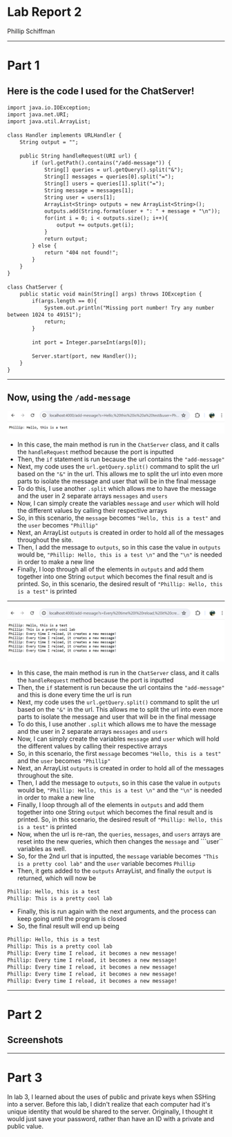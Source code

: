 # Lab Report 2
Phillip Schiffman
***
# Part 1
## Here is the code I used for the ChatServer!
```
import java.io.IOException;
import java.net.URI;
import java.util.ArrayList;

class Handler implements URLHandler {
    String output = "";

    public String handleRequest(URI url) {
        if (url.getPath().contains("/add-message")) {
            String[] queries = url.getQuery().split("&");
            String[] messages = queries[0].split("=");
            String[] users = queries[1].split("=");
            String message = messages[1];
            String user = users[1];
            ArrayList<String> outputs = new ArrayList<String>(); 
            outputs.add(String.format(user + ": " + message + "\n"));
            for(int i = 0; i < outputs.size(); i++){
                output += outputs.get(i);
            }
            return output;
        } else {
            return "404 not found!";
        }
    }
}

class ChatServer {
    public static void main(String[] args) throws IOException {
        if(args.length == 0){
            System.out.println("Missing port number! Try any number between 1024 to 49151");
            return;
        }

        int port = Integer.parseInt(args[0]);

        Server.start(port, new Handler());
    }
}
```
***
## Now, using the ``` /add-message ```

![image](ChatServer1.png)

- In this case, the main method is run in the ```ChatServer``` class, and it calls the ```handleRequest``` method because the port is inputted
- Then, the ```if``` statement is run because the url contains the ```"add-message"```
- Next, my code uses the ```url.getQuery.split()``` command to split the url based on the ```"&"``` in the url. This allows me to split the url into even more parts to isolate the message and user that will be in the final message
- To do this, I use another ```.split``` which allows me to have the message and the user in 2 separate arrays ```messages``` and ```users```
- Now, I can simply create the variables ```message``` and ```user``` which will hold the different values by calling their respective arrays
- So, in this scenario, the ```message``` becomes ```"Hello, this is a test"``` and the ```user``` becomes ```"Phillip"```
- Next, an ArrayList ```outputs``` is created in order to hold all of the messages throughout the site.
- Then, I add the message to ```outputs```, so in this case the value in ```outputs``` would be, ```"Phillip: Hello, this is a test \n"``` and the ```"\n"``` is needed in order to make a new line
- Finally, I loop through all of the elements in ```outputs``` and add them together into one String ```output``` which becomes the final result and is printed. So, in this scenario, the desired result of ```"Phillip: Hello, this is a test"``` is printed
***
![image](ChatServer2.png)

- In this case, the main method is run in the ```ChatServer``` class, and it calls the ```handleRequest``` method because the port is inputted
- Then, the ```if``` statement is run because the url contains the ```"add-message"``` and this is done every time the url is run
- Next, my code uses the ```url.getQuery.split()``` command to split the url based on the ```"&"``` in the url. This allows me to split the url into even more parts to isolate the message and user that will be in the final message
- To do this, I use another ```.split``` which allows me to have the message and the user in 2 separate arrays ```messages``` and ```users```
- Now, I can simply create the variables ```message``` and ```user``` which will hold the different values by calling their respective arrays
- So, in this scenario, the first ```message``` becomes ```"Hello, this is a test"``` and the ```user``` becomes ```"Phillip"```
- Next, an ArrayList ```outputs``` is created in order to hold all of the messages throughout the site.
- Then, I add the message to ```outputs```, so in this case the value in ```outputs``` would be, ```"Phillip: Hello, this is a test \n"``` and the ```"\n"``` is needed in order to make a new line
- Finally, I loop through all of the elements in ```outputs``` and add them together into one String ```output``` which becomes the final result and is printed. So, in this scenario, the desired result of ```"Phillip: Hello, this is a test"``` is printed
- Now, when the url is re-ran, the ```queries```, ```messages```, and ```users``` arrays are reset into the new queries, which then changes the ```message``` and ```user`` variables as well.
- So, for the 2nd url that is inputted, the ```message``` variable becomes ```"This is a pretty cool lab"``` and the ```user``` variable becomes ```Phillip```
- Then, it gets added to the ```outputs``` ArrayList, and finally the ```output``` is returned, which will now be
```
Phillip: Hello, this is a test
Phillip: This is a pretty cool lab
```
- Finally, this is run again with the next arguments, and the process can keep going until the program is closed
- So, the final result will end up being
```
Phillip: Hello, this is a test
Phillip: This is a pretty cool lab
Phillip: Every time I reload, it becomes a new message!
Phillip: Every time I reload, it becomes a new message!
Phillip: Every time I reload, it becomes a new message!
Phillip: Every time I reload, it becomes a new message!
Phillip: Every time I reload, it becomes a new message!
```
***
# Part 2
## Screenshots

***
# Part 3
In lab 3, I learned about the uses of public and private keys when SSHing into a server. Before this lab, I didn't realize that each computer had it's unique identity that would be shared to the server. Originally, I thought it would just save your password, rather than have an ID with a private and public value.
